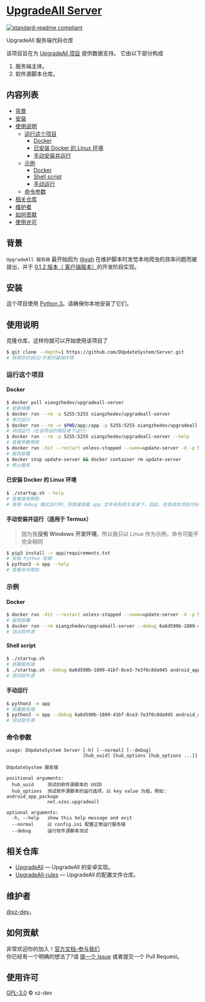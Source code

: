 # [UpgradeAll Server](https://github.com/DUpdateSystem/Server)

[![standard-readme compliant](https://img.shields.io/badge/readme%20style-standard-brightgreen.svg?style=flat-square)](https://github.com/RichardLitt/standard-readme)

UpgradeAll 服务端代码仓库

该项目旨在为 [UpgradeAll 项目](https://github.com/DUpdateSystem/UpgradeAll) 提供数据支持。
它由以下部分构成
1. 服务端主体。
2. 软件源脚本仓库。

## 内容列表

- [背景](#背景)
- [安装](#安装)
- [使用说明](#使用说明)
   - [运行这个项目](#运行这个项目)
      - [Docker](#docker)
      - [已安装 Docker 的 Linux 环境](#已安装-docker-的-linux-环境)
      - [手动安装并运行](#手动安装并运行适用于-termux)
   - [示例](#示例)
      - [Docker](#docker-1)
      - [Shell script](#shell-script)
      - [手动运行](#手动运行)
   - [命令参数](#命令参数)
- [相关仓库](#相关仓库)
- [维护者](#维护者)
- [如何贡献](#如何贡献)
- [使用许可](#使用许可)

## 背景

`UpgradeAll 服务端` 最开始因为 [@yah](https://github.com/wangxiaoerYah) 在维护脚本时发觉本地爬虫的效率问题而被提出，并于 [0.1.2 版本（
客户端版本）](https://github.com/DUpdateSystem/UpgradeAll/releases/tag/0.1.2-rc.2)的开发阶段实现。


## 安装

这个项目使用 [Python 3](https://www.python.org/)。请确保你本地安装了它们。


## 使用说明

克隆仓库，这样你就可以开始使用该项目了

```sh
$ git clone --depth=1 https://github.com/DUpdateSystem/Server.git
# 获取你的调试/开发的基础环境
```

### 运行这个项目

#### Docker
```sh
$ docker pull xiangzhedev/upgradeall-server
# 更新镜像
$ docker run --rm -p 5255:5255 xiangzhedev/upgradeall-server
# 单次运行
$ docker run --rm -v $PWD/app:/app -p 5255:5255 xiangzhedev/upgradeall-server
# 测试运行（在该项目的根目录下运行）
$ docker run --rm -p 5255:5255 xiangzhedev/upgradeall-server --help
# 查看参数帮助
$ docker run -dit --restart unless-stopped --name=update-server -d -p 5255:5255 xiangzhedev/upgradeall-server
# 服务部署
$ docker stop update-server && docker container rm update-server
# 停止服务
```

#### 已安装 Docker 的 Linux 环境
```sh
$ ./startup.sh --help
# 查看使用帮助
# 使用 debug 模式运行时，将直接挂载 app 文件夹到相关目录下，因此，在修改本项目代码时，请尽管测试你的代码。
```

#### 手动安装并运行（适用于 Termux）
> 因为我**没有 Windows 开发环境**，所以我只以 Linux 作为示例，命令可能不完全相同
```sh
$ pip3 install -r app/requirements.txt
# 安装 Python 依赖
$ python3 -m app --help
# 查看命令帮助
```

### 示例
#### Docker
```sh
$ docker run -dit --restart unless-stopped --name=update-server -d -p 5255:5255 xiangzhedev/upgradeall-server
# 服务部署
$ docker run --rm xiangzhedev/upgradeall-server --debug 6a6d590b-1809-41bf-8ce3-7e3f6c8da945 android_app_package com.nextcloud.client
# 测试软件源
```

#### Shell script
```sh
$ ./startup.sh
# 部署服务端
$ ./startup.sh --debug 6a6d590b-1809-41bf-8ce3-7e3f6c8da945 android_app_package com.nextcloud.client
# 测试软件源
```
#### 手动运行
```sh
$ python3 -m app
# 部署服务端
$ python3 -m app --debug 6a6d590b-1809-41bf-8ce3-7e3f6c8da945 android_app_package com.nextcloud.client
# 测试软件源
```
### 命令参数
```text
usage: DUpdateSystem Server [-h] [--normal] [--debug]
                            [hub_uuid] [hub_options [hub_options ...]]

DUpdateSystem 服务端

positional arguments:
  hub_uuid     测试的软件源脚本的 UUID
  hub_options  测试软件源脚本的运行选项，以 key value 为组，例如：android_app_package
               net.xzos.upgradeall

optional arguments:
  -h, --help   show this help message and exit
  --normal     以 config.ini 配置正常运行服务端
  --debug      运行软件源脚本测试
```

## 相关仓库

- [UpgradeAll](https://github.com/DUpdateSystem/UpgradeAll) — UpgradeAll 的安卓实现。
- [UpgradeAll-rules](https://github.com/DUpdateSystem/UpgradeAll-rules) — UpgradeAll 的配置文件仓库。

## 维护者

[@xz-dev](https://github.com/xz-dev)。

## 如何贡献

非常欢迎你的加入！[官方文档-参与我们](https://upgradeall.now.sh/joinus/)  
你已经有一个明确的想法了?请 [提一个 Issue](https://github.com/DUpdateSystem/Server/issues/new/choose) 或者提交一个 Pull Request。


## 使用许可

[GPL-3.0](LICENSE) © xz-dev
